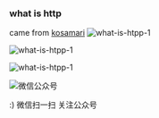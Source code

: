 <!--
author: kosamari
head: https://os4u.info/blog/img/sun.png
date: 2017-05-12
title: HTTP What?
tags: http
images: https://os4u.info/blog/img/sun.png
category: Http
status: publish
summary: HTTP what? : I drew what HTTP is & how HTTP1.x and HTTP2 are different✨ (tweetzine, drawsplainer, codedoodles…I don't know what to call it)
-->

### what is http
came from [kosamari](https://twitter.com/kosamari)
![what-is-htpp-1](https://www.os4u.info/blog/http/images/http-what-1.jpg)

![what-is-htpp-1](https://www.os4u.info/blog/http/images/http-what-2.jpg)

![what-is-htpp-1](https://www.os4u.info/blog/http/images/http-what-3.jpg)

![微信公众号](https://www.os4u.info/wx.jpg) 

:) 微信扫一扫 关注公众号 